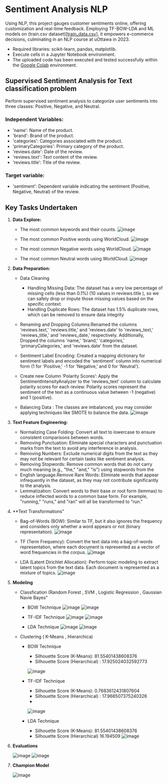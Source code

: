 # **Sentiment Analysis NLP**
Using NLP, this project gauges customer sentiments online, offering customization and real-time feedback. Employing TF-BOW-LDA and ML models on (train.csv dataset)[[train_data.csv](https://github.com/RimTouny/Sentiment-Analysis-NLP/files/13878717/train_data.csv)], it empowers e-commerce decisions, culminating in an NLP course at uOttawa in 2023.


- Required libraries: scikit-learn, pandas, matplotlib.
- Execute cells in a Jupyter Notebook environment.
- The uploaded code has been executed and tested successfully within the [Google Colab](https://colab.google/) environment.


## Supervised Sentiment Analysis for Text classification problem
Perform supervised sentiment analysis to categorize user sentiments into three classes: Positive, Negative, and Neutral.

### Independent Variables:
  + 'name': Name of the product.
  + 'brand': Brand of the product.
  + 'categories': Categories associated with the product.
  + 'primaryCategories': Primary category of the product.
  + 'reviews.date': Date of the review.
  + 'reviews.text': Text content of the review.
  + 'reviews.title': Title of the review.
    
### Target variable:
   +	'sentiment': Dependent variable indicating the sentiment (Positive, Negative, Neutral) of the review.

## **Key Tasks Undertaken**
1. **Data Explore:**
   - The most common keywords and their counts.
   ![image](https://github.com/RimTouny/Sentiment-Analysis-NLP/assets/48333870/65d02e4a-1ef0-4052-96d9-df39abf0c90a)

   - The most common Positive words using WorldCloud.
     ![image](https://github.com/RimTouny/Sentiment-Analysis-NLP/assets/48333870/ce4f49c5-844d-47d9-8935-d10027d56dcf)
     
    - The most common Negative words using WorldCloud.
      ![image](https://github.com/RimTouny/Sentiment-Analysis-NLP/assets/48333870/45029a36-66db-4b66-8b38-52ba6ddf4de5)
      
    - The most common Neutral words using WorldCloud.
      ![image](https://github.com/RimTouny/Sentiment-Analysis-NLP/assets/48333870/2465af39-c477-43b6-ae50-92b5426a8e27)

2. **Data Preparation:**
   - Data Cleaning
     + 	Handling Missing Data: The dataset has a very low percentage of missing cells (less than 0.1%) (10 values in reviews.title ), so we can safely drop or impute those missing values based on the specific context.
     +  Handling Duplicate Rows: The dataset has 1.5% duplicate rows, which can be removed to ensure data integrity
       
   - Renaming and Dropping Columns:Renamed the columns 'reviews.text,' 'reviews.title,' and 'reviews.date' to 'reviews_text,' 'reviews_title,' and 'reviews_date,' respectively. Additionally, Dropped the columns 'name,' 'brand,' 'categories,' 'primaryCategories,' and 'reviews.date' from the dataset.

   - Sentiment Label Encoding: Created a mapping dictionary for sentiment labels and encoded the 'sentiment' column into numerical form (1 for 'Positive,' -1 for 'Negative,' and 0 for 'Neutral').

   - Create new Column ‘Polarity Scores’: Apply the SentimentIntensityAnalyzer to the 'reviews_text' column to calculate polarity scores for each review. Polarity scores represent the sentiment of the text as a continuous value between -1 (negative) and 1 (positive).

   - Balancing Data : The classes are imbalanced, you may consider applying techniques like SMOTE to balance the data.
     ![image](https://github.com/RimTouny/Sentiment-Analysis-NLP/assets/48333870/e2909310-c615-4fec-a2d6-81393546dab1)

3. **Text Feature Engineering:**
   - Normalizing Case Folding: Convert all text to lowercase to ensure consistent comparisons between words.
   - Removing Punctuation: Eliminate special characters and punctuation marks from the text to avoid any interference in analysis.
   - Removing Numbers: Exclude numerical digits from the text as they may not be relevant for certain tasks like sentiment analysis.
   - Removing Stopwords: Remove common words that do not carry much meaning (e.g., "the," "and," "is") using stopwords from the
   - English language.Remove Rare Words: Eliminate words that appear infrequently in the dataset, as they may not contribute significantly to the analysis.
   -  Lemmatization: Convert words to their base or root form (lemmas) to reduce inflected words to a common base form. For example, "running," "runs," and "ran" will all be transformed to "run."

4. **Text Transformations"
   - Bag-of-Words (BOW): Similar to TF, but it also ignores the frequency and considers only whether a word appears or not (binary representation).
     ![image](https://github.com/RimTouny/Sentiment-Analysis-NLP/assets/48333870/be49cca1-5a4e-4219-995f-0089ce11fa06)
     
    - TF (Term Frequency): Convert the text data into a bag-of-words representation, where each document is represented as a vector of word frequencies in the corpus.
     ![image](https://github.com/RimTouny/Sentiment-Analysis-NLP/assets/48333870/28ba8211-3901-4b57-9889-748c900f7980)

   - LDA (Latent Dirichlet Allocation): Perform topic modeling to extract latent topics from the text data. Each document is represented as a mixture of topics.
     ![image](https://github.com/RimTouny/Sentiment-Analysis-NLP/assets/48333870/57f35aeb-47a1-4cf6-9dd0-fceac1ece501)

5. **Modeling**
   - Classfication (Random Forest , SVM , Logistic Regression , Gaussian Navie Bayes"
     + BOW Technique
       ![image](https://github.com/RimTouny/Sentiment-Analysis-NLP/assets/48333870/a248d331-b918-4cc0-a1b5-5c332126004c)
       ![image](https://github.com/RimTouny/Sentiment-Analysis-NLP/assets/48333870/6aedb3ef-9979-40bb-a83e-940f55cea2ab)
   
     + TF-IDF Technique
       ![image](https://github.com/RimTouny/Sentiment-Analysis-NLP/assets/48333870/73a3f3d0-9f6d-49ff-b5f3-3340076963cb)
       ![image](https://github.com/RimTouny/Sentiment-Analysis-NLP/assets/48333870/32241660-3dce-4501-b039-8d0459ebea17)

       
     + LDA Technique
        ![image](https://github.com/RimTouny/Sentiment-Analysis-NLP/assets/48333870/567637f0-7000-4408-a8e8-193b54242d9c)
        ![image](https://github.com/RimTouny/Sentiment-Analysis-NLP/assets/48333870/d4bccc55-cb6c-4aef-acdd-32481ff5c989)


   - Clustering ( K-Means , Hierarchica)
     + BOW Technique
       - Silhouette Score (K-Means): 81.55401438608376
       - Silhouette Score (Hierarchical) : 17.925024032592773

       ![image](https://github.com/RimTouny/Sentiment-Analysis-NLP/assets/48333870/d650e0f7-2f2f-454b-96bc-1526257e9023)
  
     + TF-IDF Technique
       - Silhouette Score (K-Means): 0.7683612431807604
       - Silhouette Score (Hierarchical) : 17.966507375240326
       - 
       ![image](https://github.com/RimTouny/Sentiment-Analysis-NLP/assets/48333870/0db92a80-8c87-402b-9e59-1add9d408174)

     + LDA Technique
       - Silhouette Score (K-Means): 81.55401438608376
       - Silhouette Score (Hierarchical) 16.194509
       ![image](https://github.com/RimTouny/Sentiment-Analysis-NLP/assets/48333870/0f654069-0e71-44d9-81de-a398a3dddace)

7. **Evaluations**
   
   ![image](https://github.com/RimTouny/Sentiment-Analysis-NLP/assets/48333870/765fcbda-d8d0-4883-8731-73d5e78304c5)
   ![image](https://github.com/RimTouny/Sentiment-Analysis-NLP/assets/48333870/36ab4c20-eff9-43c8-94cf-e6e562a5c850)

8. **Champion Model**

    ![image](https://github.com/RimTouny/Sentiment-Analysis-NLP/assets/48333870/8e038b8c-ea10-45d8-bc83-823a80b463b9)



